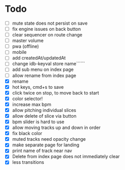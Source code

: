 # Todo

- [ ] mute state does not persist on save
- [ ] fix engine issues on back button
- [ ] clear sequencer on route change
- [ ] master volume
- [ ] pwa (offline)
- [ ] mobile
- [ ] add createdAt/updatedAt
- [ ] change idb-keyval store name``````
- [ ] add sub menu on index page
- [ ] allow rename from index page
- [x] rename
- [x] hot keys, cmd+s to save
- [x] click twice on stop, to move back to start
- [x] color selector!
- [x] increase max bpm
- [x] allow pitching individual slices
- [x] allow delete of slice via button
- [x] bpm slider is hard to use
- [x] allow moving tracks up and down in order
- [x] fix black color
- [x] muted tracks need opacity change
- [x] make separate page for landing
- [x] print name of track near nav
- [x] Delete from index page does not immediately clear
- [x] less transitions
